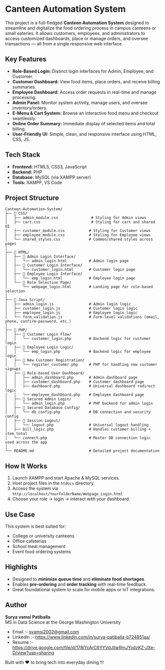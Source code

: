 # Canteen Automation System

This project is a full-fledged **Canteen Automation System** designed to streamline and digitalize the food ordering process in campus canteens or small eateries. It allows customers, employees, and administrators to access customized dashboards, place or manage orders, and oversee transactions — all from a single responsive web interface.


## Key Features

- **Role-Based Login:** Distinct login interfaces for Admin, Employee, and Customer.
- **Customer Dashboard:** View food items, place orders, and receive billing summaries.
- **Employee Dashboard:** Access order requests in real-time and manage processing.
- **Admin Panel:** Monitor system activity, manage users, and oversee inventory/orders.
- **E-Menu & Cart System:** Browse an interactive food menu and checkout seamlessly.
- **Online Order Summary:** Immediate display of selected items and total billing.
- **User-Friendly UI:** Simple, clean, and responsive interface using HTML, CSS, JS.


## Tech Stack

- **Frontend:** HTML5, CSS3, JavaScript
- **Backend:** PHP
- **Database:** MySQL (via XAMPP server)
- **Tools:** XAMPP, VS Code


## Project Structure

```
Canteen-Automation-System/
├── 📁 CSS/
│   ├── admin_module.css               # Styling for Admin views
│   ├── cart.css                       # Styling for cart and shared UI
│   ├── customer_module.css           # Styling for Customer views
│   ├── employee_module.css           # Styling for Employee views
│   └── shared_styles.css             # Common/shared styles across pages
│
├── 📁 HTML/
│   ├── 📁 Admin Login Interface/
│   │   └── admin_login.html          # Admin login page
│   ├── 📁 Customer Login Interface/
│   │   └── customer_login.html       # Customer login page
│   ├── 📁 Employee Login Interface/
│   │   └── emp_login.html            # Employee login page
│   └── 📁 Role Selection Page/
│       └── webpage_login.html        # Landing page for role-based selection
│
├── 📁 Java Script/
│   ├── admin_login.js                # Admin login logic
│   ├── customer_login.js             # Customer login logic
│   ├── employee_login.js             # Employee login logic
│   └── form_validation.js            # Form-level validations (email, phone, confirm-password, etc.)
│
├── 📁 PHP/
│   ├── 📁 Customer Login Flow/
│   │   └── customer_login.php        # Backend logic for customer login
│   ├── 📁 Employee Login Logic/
│   │   └── emp_login.php             # Backend logic for employee login
│   ├── 📁 New Customer Registration/
│   │   └── register_customer.php     # PHP for handling new customer signups
│   ├── 📁 Role-based User Dashboard/
│   │   ├── admin_dashboard.php       # Admin dashboard page
│   │   ├── customer_dashboard.php    # Customer dashboard page
│   │   ├── dashboard.php             # Universal dashboard redirect logic
│   │   └── employee_dashboard.php    # Employee dashboard page
│   ├── 📁 Secured Admin Login/
│   │   └── admin_login.php           # PHP backend for admin login
│   ├── 📁 Secured Database Config/
│   │   └── db_config.php             # DB connection and security config
│   ├── 📁 Session Logout/
│   │   └── logout.php                # Universal logout handling
│   ├── bill_logic.php                # Handles customer billing + item total
│   └── connect.php                   # Master DB connection logic used across the app
│
└── README.md                         # Detailed project documentation

```


## How It Works

1. Launch XAMPP and start Apache & MySQL services.
2. Host project files in the `htdocs` directory.
3. Access the system via `http://localhost/YourFolderName/Webpage_Login.html`
4. Choose your role → login → interact with your dashboard.


## Use Case

This system is best suited for:
- College or university canteens
- Office cafeterias
- School meal management
- Event food ordering systems


## Highlights

- Designed to **minimize queue time** and **eliminate food shortages**.
- Enables **pre-ordering** and **order tracking** with real-time feedback.
- Great foundational system to scale for mobile apps or IoT integrations.


## Author

**Surya vamsi Patiballa**  
MS in Data Science at the George Washington University

- Email  :-  svamsi2002@gmail.com
- LinkedIn  :-  https://www.linkedin.com/in/surya-patiballa-b724851aa/
- Resume  :-  https://drive.google.com/file/d/178IYcArC6YYVdJiIwRmJYodzKZ-JXe-D/view?usp=sharing  


Built with ❤️ to bring tech into everyday dining !!!
